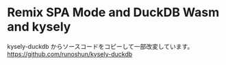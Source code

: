 
# Remix SPA Mode and DuckDB Wasm and kysely

kysely-duckdb からソースコードをコピーして一部改変しています。
https://github.com/runoshun/kysely-duckdb
